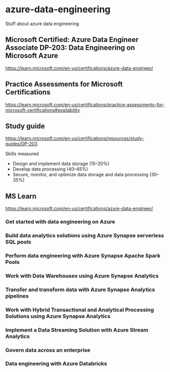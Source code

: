 # azure-data-engineering
Stuff about azure data engineering

## Microsoft Certified: Azure Data Engineer Associate DP-203: Data Engineering on Microsoft Azure

https://learn.microsoft.com/en-us/certifications/azure-data-engineer/


## Practice Assessments for Microsoft Certifications

https://learn.microsoft.com/en-us/certifications/practice-assessments-for-microsoft-certifications#availability

## Study guide

https://learn.microsoft.com/en-us/certifications/resources/study-guides/DP-203


Skills measured
* Design and implement data storage (15–20%)
* Develop data processing (40–45%)
* Secure, monitor, and optimize data storage and data processing (30–35%)

## MS Learn

https://learn.microsoft.com/en-us/certifications/azure-data-engineer/

### Get started with data engineering on Azure

### Build data analytics solutions using Azure Synapse serverless SQL pools

### Perform data engineering with Azure Synapse Apache Spark Pools

### Work with Data Warehouses using Azure Synapse Analytics

### Transfer and transform data with Azure Synapse Analytics pipelines

### Work with Hybrid Transactional and Analytical Processing Solutions using Azure Synapse Analytics

### Implement a Data Streaming Solution with Azure Stream Analytics

### Govern data across an enterprise

### Data engineering with Azure Databricks

